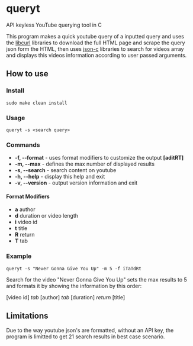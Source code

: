 # queryt
API keyless YouTube querying tool in C

This program makes a quick youtube query of a inputted query and uses the [libcurl](https://curl.se/libcurl/) libraries to download the full HTML page and scrape the query json form the HTML, then uses [json-c](https://github.com/json-c/json-c) libraries to search for videos array and displays this videos information according to user passed arguments.

## How to use

### Install

`sudo make clean install`

### Usage

`queryt -s <search query>`

### Commands

* **-f, --format**	-	uses format modifiers to customize the output **\[aditRT\]**
* **-m, --max**		-	defines the max number of displayed results
* **-s, --search**	-	search content on youtube
* **-h, --help**	-	display this help and exit
* **-v, --version**	-	output version information and exit

#### Format Modifiers

* **a**	author
* **d**	duration or video length
* **i**	video id
* **t**	title
* **R**	return
* **T**	tab

### Example

`queryt -s "Never Gonna Give You Up" -m 5 -f iTaTdRt`

Search for the video "Never Gonna Give You Up" sets the max results to 5 and formats it by showing the information by this order:

\[video id\] *tab* \[author\] *tab* \[duration\] *return* \[title\]

## Limitations

Due to the way youtube json's are formatted, without an API key, the program is limitted to get 21 search results in best case scenario.
